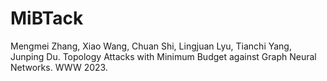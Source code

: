 # MiBTack
Mengmei Zhang, Xiao Wang, Chuan Shi, Lingjuan Lyu, Tianchi Yang, Junping Du. Topology Attacks with Minimum Budget against Graph Neural Networks. WWW 2023. 
